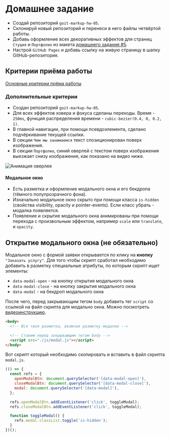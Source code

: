 # Домашнее задание

- Создай репозиторий `goit-markup-hw-05`.
- Склонируй новый репозиторий и перенеси в него файлы четвёртой работы.
- Добавь оформление всех декоративных эффектов для страниц `Студия` и
  `Портфолио` из макета
  [домашнего задания #5](https://www.figma.com/file/oTYBECAN79dXy19hzWObO4/Web-Studio-(Version-2.1)?node-id=1%3A836).
- Настрой `GitHub Pages` и добавь ссылку на живую страницу в шапку
  GitHub-репозитория.

## Критерии приёма работы

[Основные критерии прёма работы](./criteria.md)

### Дополнительные критерии

- Создан репозиторий `goit-markup-hw-05`.
- Для всех эффектов ховера и фокуса сделаны переходы. Время - `250ms`, функция
  распределения времени - `cubic-bezier(0.4, 0, 0.2, 1)`.
- В главной навигации, при помощи псевдоэлемента, сделано подчёркивание текущей
  ссылки.
- В секции `Чем мы занимаемся` текст спозиционирован поверх изображения.
- В секции `Портфолио`, синий оверлей с текстом поверх изображения выезжает
  снизу изображения, как показано на видео ниже.

![Анимация оверлея](./05-preview.gif)

#### Модальное окно

- Есть разметка и оформление модального окна и его бекдропа (тёмного
  полупрозрачного фона).
- Изначально модальное окно скрыто при помощи класса `is-hidden` (свойства
  visibility, opacity и pointer-events). Если класс убрать - модалка появляется.
- Появление и скрытие модального окна анимированы при помощи перехода с
  произвольным эффектом, например `scale` или `translate`, и `opacity`.

## Открытие модального окна (не обязательно)

Модальное окно с формой заявки открывается по клику на **кнопку**
`"Заказать услугу"`. Для того чтобы скрипт сработал необходимо добавить в
разметку специальные атрибуты, по которым скрипт ищет элементы:

- `data-modal-open` - на кнопку открытия модального окна
- `data-modal-close` - на кнопку закрытия модального окна
- `data-modal` - на бекдроп модального окна

После чего, перед закрывающим тегом `body` добавить тег `script` со ссылкой на
файл скрипта для модально окна. Можно посмотреть
[видеоинструкцию](https://drive.google.com/file/d/1yasixN2K-9DdsYtKCJWVay9WbyTZai0t/view?usp=sharing).

```html
<body>
  <!-- Вся твоя разметка, включая разметку модалки -->

  <!-- Ставим перед закрывающим тегом body -->
  <script src="./js/modal.js"></script>
</body>
```

Вот скрипт который необходимо скопировать и вставить в файл скрипта `modal.js`.

```js
(() => {
  const refs = {
    openModalBtn: document.querySelector('[data-modal-open]'),
    closeModalBtn: document.querySelector('[data-modal-close]'),
    modal: document.querySelector('[data-modal]'),
  };

  refs.openModalBtn.addEventListener('click', toggleModal);
  refs.closeModalBtn.addEventListener('click', toggleModal);

  function toggleModal() {
    refs.modal.classList.toggle('is-hidden');
  }
})();
```
